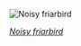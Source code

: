 
![Noisy friarbird](https://upload.wikimedia.org/wikipedia/commons/thumb/5/5a/Philemon_corniculatus_-_Glen_Davis.jpg/450px-Philemon_corniculatus_-_Glen_Davis.jpg)

*[Noisy friarbird](https://wikipedia.org/wiki/File:Philemon_corniculatus_-_Glen_Davis.jpg)*
